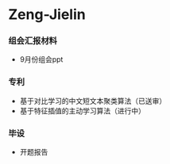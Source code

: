 # Zeng-Jielin
### 组会汇报材料
* 9月份组会ppt
### 专利
* 基于对比学习的中文短文本聚类算法（已送审）
* 基于特征插值的主动学习算法（进行中）
### 毕设
* 开题报告
